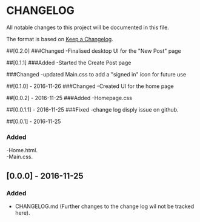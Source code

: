 # CHANGELOG

All notable changes to this project will be documented in this file.

The format is based on [Keep a Changelog](http://keepachangelog.com/).

##[0.2.0]
###Changed
-Finalised desktop UI for the "New Post" page

##[0.1.1]
###Added
-Started the Create Post page

###Changed
-updated Main.css to add a "signed in" icon for future use

##[0.1.0] - 2016-11-26
###Changed
-Created UI for the home page

##[0.0.2] - 2016-11-25
###Added
-Homepage.css  

##[0.0.1.1] - 2016-11-25
###Fixed
-change log disply issue on github.  

##[0.0.1] - 2016-11-25
### Added
-Home.html.  
-Main.css.  

## [0.0.0] - 2016-11-25
### Added
- CHANGELOG.md (Further changes to the change log wil not be tracked here).